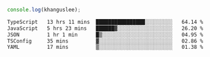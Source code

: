 ```js
console.log(khanguslee);
```

<!--START_SECTION:waka-->

```txt
TypeScript   13 hrs 11 mins  ████████████████░░░░░░░░░   64.14 %
JavaScript   5 hrs 23 mins   ██████▓░░░░░░░░░░░░░░░░░░   26.20 %
JSON         1 hr 1 min      █▒░░░░░░░░░░░░░░░░░░░░░░░   04.95 %
TSConfig     35 mins         ▓░░░░░░░░░░░░░░░░░░░░░░░░   02.86 %
YAML         17 mins         ▒░░░░░░░░░░░░░░░░░░░░░░░░   01.38 %
```

<!--END_SECTION:waka-->

<!--
**khanguslee/khanguslee** is a ✨ _special_ ✨ repository because its `README.md` (this file) appears on your GitHub profile.

Here are some ideas to get you started:

- 🔭 I’m currently working on ...
- 🌱 I’m currently learning ...
- 👯 I’m looking to collaborate on ...
- 🤔 I’m looking for help with ...
- 💬 Ask me about ...
- 📫 How to reach me: ...
- 😄 Pronouns: ...
- ⚡ Fun fact: ...
-->
